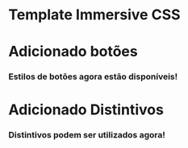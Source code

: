 # Template Immersive CSS

# Adicionado botões
### Estilos de botões agora estão disponíveis!

# Adicionado Distintivos
### Distintivos podem ser utilizados agora!

